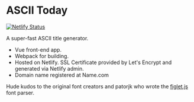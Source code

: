 # ASCII Today

[![Netlify Status](https://api.netlify.com/api/v1/badges/0543ef53-e923-4a99-98f0-33f20b8641fa/deploy-status)](https://app.netlify.com/sites/boring-swanson-cc9834/deploys)

A super-fast ASCII title generator.

- Vue front-end app.
- Webpack for building.
- Hosted on Netlify. SSL Certificate provided by Let's Encrypt and generated via Netlify admin.
- Domain name registered at Name.com

Hude kudos to the original font creators and patorjk who wrote the [figlet.js](https://github.com/patorjk/figlet.js) font parser.






